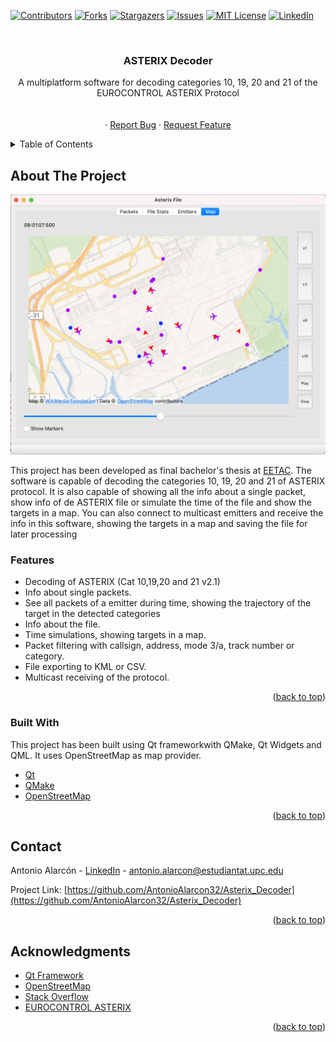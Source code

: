 <div id="top"></div>
<!--
*** Thanks for checking out the Best-README-Template. If you have a suggestion
*** that would make this better, please fork the repo and create a pull request
*** or simply open an issue with the tag "enhancement".
*** Don't forget to give the project a star!
*** Thanks again! Now go create something AMAZING! :D
-->



<!-- PROJECT SHIELDS -->
<!--
*** I'm using markdown "reference style" links for readability.
*** Reference links are enclosed in brackets [ ] instead of parentheses ( ).
*** See the bottom of this document for the declaration of the reference variables
*** for contributors-url, forks-url, etc. This is an optional, concise syntax you may use.
*** https://www.markdownguide.org/basic-syntax/#reference-style-links
-->
[![Contributors][contributors-shield]][contributors-url]
[![Forks][forks-shield]][forks-url]
[![Stargazers][stars-shield]][stars-url]
[![Issues][issues-shield]][issues-url]
[![MIT License][license-shield]][license-url]
[![LinkedIn][linkedin-shield]][linkedin-url]



<!-- PROJECT LOGO -->
<br />
<div align="center">


  <h3 align="center">ASTERIX Decoder</h3>

  <p align="center">
    A multiplatform software for decoding categories 10, 19, 20 and 21 of the EUROCONTROL ASTERIX Protocol
    <br />
    <br />
    <br />
    ·
    <a href="https://github.com/AntonioAlarcon32/Asterix_Decoder/issues">Report Bug</a>
    ·
    <a href="https://github.com/AntonioAlarcon32/Asterix_Decoder/issues">Request Feature</a>
  </p>
</div>



<!-- TABLE OF CONTENTS -->
<details>
  <summary>Table of Contents</summary>
  <ol>
    <li>
      <a href="#about-the-project">About The Project</a>
      <ul>
        <li><a href="#built-with">Built With</a></li>
      </ul>
    </li>
    <li><a href="#license">License</a></li>
    <li><a href="#contact">Contact</a></li>
    <li><a href="#acknowledgments">Acknowledgments</a></li>
  </ol>
</details>



<!-- ABOUT THE PROJECT -->
## About The Project

[![main_image][product-screenshot]](https://github.com/AntonioAlarcon32/Asterix_Decoder/blob/main/images/normal_map.png)

This project has been developed as final bachelor's thesis at [EETAC](https://eetac.upc.edu/en). The software is capable of decoding the categories 10, 19, 20 and 21 of ASTERIX protocol. It is also capable of showing all the info about a single packet, show info of de ASTERIX file or simulate the time of the file and show the targets in a map. You can also connect to multicast emitters and receive the info in this software, showing the targets in a map and saving the file for later processing

### Features

* Decoding of ASTERIX (Cat 10,19,20 and 21 v2.1)
* Info about single packets.
* See all packets of a emitter during time, showing the trajectory of the target in the detected categories
* Info about the file.
* Time simulations, showing targets in a map.
* Packet filtering with callsign, address, mode 3/a, track number or category.
* File exporting to KML or CSV.
* Multicast receiving of the protocol.

<p align="right">(<a href="#top">back to top</a>)</p>



### Built With

This project has been built using Qt frameworkwith QMake, Qt Widgets and QML. It uses OpenStreetMap as map provider.

* [Qt](https://www.qt.io/)
* [QMake](https://doc.qt.io/qt-5/qmake-manual.html)
* [OpenStreetMap](https://www.openstreetmap.org/#map=6/40.007/-2.488)

<p align="right">(<a href="#top">back to top</a>)</p>


<!-- CONTACT -->
## Contact

Antonio Alarcón - [LinkedIn](https://www.linkedin.com/in/antonio-alarcon-garcia-saavedra/) - antonio.alarcon@estudiantat.upc.edu

Project Link: [https://github.com/AntonioAlarcon32/Asterix_Decoder](https://github.com/AntonioAlarcon32/Asterix_Decoder)

<p align="right">(<a href="#top">back to top</a>)</p>



<!-- ACKNOWLEDGMENTS -->
## Acknowledgments

* [Qt Framework](https://www.qt.io/)
* [OpenStreetMap](https://www.openstreetmap.org/#map=6/40.007/-2.488)
* [Stack Overflow](https://stackoverflow.com/)
* [EUROCONTROL ASTERIX](https://www.eurocontrol.int/asterix)

<p align="right">(<a href="#top">back to top</a>)</p>



<!-- MARKDOWN LINKS & IMAGES -->
<!-- https://www.markdownguide.org/basic-syntax/#reference-style-links -->
[contributors-shield]: https://img.shields.io/github/contributors/AntonioAlarcon32/Asterix_Decoder.svg?style=for-the-badge
[contributors-url]: https://github.com/AntonioAlarcon32/Asterix_Decoder/graphs/contributors
[forks-shield]: https://img.shields.io/github/forks/AntonioAlarcon32/Asterix_Decoder.svg?style=for-the-badge
[forks-url]: https://github.com/AntonioAlarcon32/Asterix_Decoder/network/members
[stars-shield]: https://img.shields.io/github/stars/AntonioAlarcon32/Asterix_Decoder.svg?style=for-the-badge
[stars-url]: https://github.com/AntonioAlarcon32/Asterix_Decoder/stargazers
[issues-shield]: https://img.shields.io/github/issues/AntonioAlarcon32/Asterix_Decoder.svg?style=for-the-badge
[issues-url]: https://github.com/AntonioAlarcon32/Asterix_Decoder/issues
[license-shield]: https://img.shields.io/github/license/AntonioAlarcon32/Asterix_Decoder.svg?style=for-the-badge
[license-url]: https://github.com/AntonioAlarcon32/Asterix_Decoder/blob/master/LICENSE.txt
[linkedin-shield]: https://img.shields.io/badge/-LinkedIn-black.svg?style=for-the-badge&logo=linkedin&colorB=555
[linkedin-url]: https://www.linkedin.com/in/antonio-alarcon-garcia-saavedra/
[product-screenshot]: images/normal_map.png